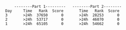         --------Part 1---------   --------Part 2--------
    Day     Time   Rank  Score       Time   Rank  Score
    3       >24h  37650      0       >24h  28253      0
    2       >24h  53717      0       >24h  46070      0
    1       >24h  65105      0       >24h  54662      0
